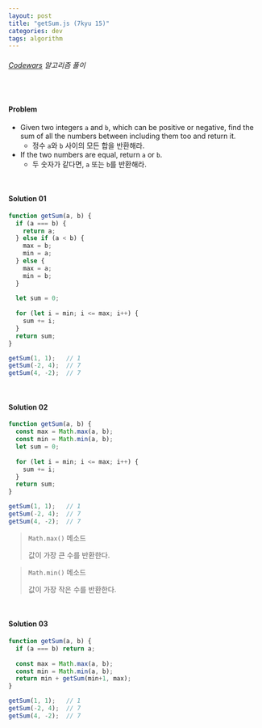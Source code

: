 ```yaml
---
layout: post
title: "getSum.js (7kyu 15)"
categories: dev
tags: algorithm
---
```


###### [Codewars](https://www.codewars.com) 알고리즘 풀이

<br>

#### Problem

- Given two integers `a` and `b`, which can be positive or negative, find the sum of all the numbers between including them too and return it.
  - 정수 `a`와 `b` 사이의 모든 합을 반환해라.
- If the two numbers are equal, return `a` or `b`.
  - 두 숫자가 같다면, `a` 또는 `b`를 반환해라.

<br>

#### Solution 01

```js
function getSum(a, b) {
  if (a === b) {
    return a;
  } else if (a < b) {
    max = b;
    min = a;
  } else {
    max = a;
    min = b;
  }
  
  let sum = 0;
  
  for (let i = min; i <= max; i++) {
    sum += i;
  }
  return sum;
}

getSum(1, 1);	// 1
getSum(-2, 4);	// 7
getSum(4, -2);	// 7
```

<br>

#### Solution 02

```js
function getSum(a, b) {
  const max = Math.max(a, b);
  const min = Math.min(a, b);
  let sum = 0;
  
  for (let i = min; i <= max; i++) {
    sum += i;
  }
  return sum;
}

getSum(1, 1);	// 1
getSum(-2, 4);	// 7
getSum(4, -2);	// 7
```

> `Math.max()` 메소드
>
> 값이 가장 큰 수를 반환한다.

> `Math.min()` 메소드
>
> 값이 가장 작은 수를 반환한다.

<br>

#### Solution 03

```js
function getSum(a, b) {
  if (a === b) return a;
  
  const max = Math.max(a, b);
  const min = Math.min(a, b);
  return min + getSum(min+1, max);
}

getSum(1, 1);	// 1
getSum(-2, 4);	// 7
getSum(4, -2);	// 7
```

<br>

